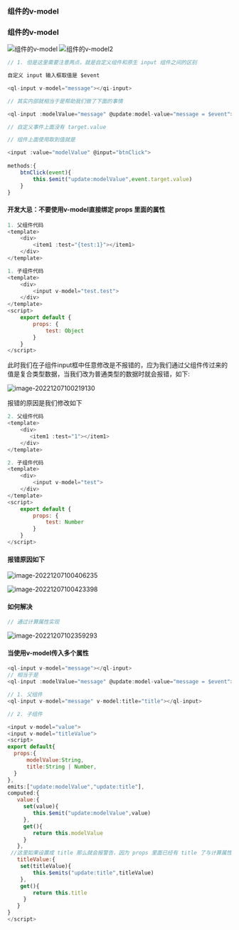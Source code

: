 ### 组件的v-model
### 组件的v-model

![组件的v-model](D:/workspace/QiLongZhang/Vue/Q7Long/LEARN%2520VUEJS/03_learn_component/src/img/%25E7%25BB%2584%25E4%25BB%25B6%25E7%259A%2584v-model.png)
![组件的v-model2](D:/workspace/QiLongZhang/Vue/Q7Long/LEARN%2520VUEJS/03_learn_component/src/img/%25E7%25BB%2584%25E4%25BB%25B6%25E7%259A%2584v-model2.png)

```js
// 1. 但是这里需要注意两点，就是自定义组件和原生 input 组件之间的区别

自定义 input 输入框取值是 $event 

<ql-input v-model="message"></qi-input>

// 其实内部就相当于是帮助我们做了下面的事情

<ql-input :modelValue="message" @update:model-value="message = $event"></ql-input>

// 自定义事件上面没有 target.value
```

```js
// 组件上面使用取到值就是

<input :value="modelValue" @input="btnClick">
    
methods:{
    btnClick(event){
        this.$emit("update:modelValue",event.target.value)
    }
}
```

#### 开发大忌：不要使用v-model直接绑定 props 里面的属性

```js
1. 父组件代码
<template>
    <div>
    	<item1 :test="{test:1}"></item1>
    </div>
</template>
```

```js
1. 子组件代码
<template>
    <div>
        <input v-model="test.test">
    </div>
</template>
<script>
    export default {
        props: {
            test: Object
        }
    }
</script>
```

此时我们在子组件input框中任意修改是不报错的，应为我们通过父组件传过来的值是复合类型数据，当我们改为普通类型的数据时就会报错，如下:

![image-20221207100219130](D:%5Cworkspace%5CQiLongZhang%5CVue%5CQ7Long%5CVue3%5C%E7%AC%94%E8%AE%B0%5C21_%E7%BB%84%E4%BB%B6%E7%9A%84v-model.assets%5Cimage-20221207100219130.png)

报错的原因是我们修改如下

```js
2. 父组件代码
<template>
    <div>
       <item1 :test="1"></item1>
	</div>
</template>
```

```js
2. 子组件代码
<template>
    <div>
        <input v-model="test">
    </div>
</template>
<script>
    export default {
        props: {
            test: Number
        }
    }
</script>
```

####  报错原因如下

![image-20221207100406235](D:%5Cworkspace%5CQiLongZhang%5CVue%5CQ7Long%5CVue3%5C%E7%AC%94%E8%AE%B0%5C21_%E7%BB%84%E4%BB%B6%E7%9A%84v-model.assets%5Cimage-20221207100406235.png)

![image-20221207100423398](D:%5Cworkspace%5CQiLongZhang%5CVue%5CQ7Long%5CVue3%5C%E7%AC%94%E8%AE%B0%5C21_%E7%BB%84%E4%BB%B6%E7%9A%84v-model.assets%5Cimage-20221207100423398.png)

#### 如何解决

```js
// 通过计算属性实现
```

![image-20221207102359293](D:%5Cworkspace%5CQiLongZhang%5CVue%5CQ7Long%5CVue3%5C%E7%AC%94%E8%AE%B0%5C21_%E7%BB%84%E4%BB%B6%E7%9A%84v-model.assets%5Cimage-20221207102359293.png)

#### 当使用v-model传入多个属性

```js
<ql-input v-model="message"></ql-input>
// 相当于是
<ql-input :modelValue="message" @update:model-value="message = $event"></ql-input>
```

```js
// 1. 父组件
<ql-input v-model="message" v-model:title="title"></ql-input>
```

```js
// 2. 子组件

<input v-model="value">
<input v-model="titleValue">
<script>
export default{
  props:{
      modelValue:String,
      title:String | Number,
  }
},   
emits:["update:modelValue","update:title"],
computed:{
   value:{
   	 set(value){
        this.$emit("update:modelValue",value)
     },
     get(){
        return this.modelValue
     }
   },
 //这里如果设置成 title 那么就会报警告，因为 props 里面已经有 title 了与计算属性中的 title 冲突
   titleValue:{
	set(titleValue){
        this.$emits("update:title",titleValue)
    },
    get(){
        return this.title
     }
   }
}
</script>
```

